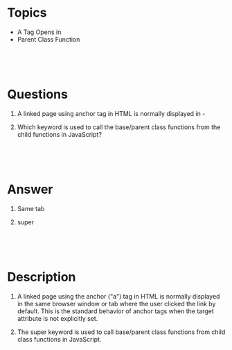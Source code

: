 # Topics

- A Tag Opens in
- Parent Class Function

&nbsp;

&nbsp;

# Questions

1. A linked page using anchor tag in HTML is normally displayed in -

2. Which keyword is used to call the base/parent class functions from the child functions in JavaScript?

&nbsp;

&nbsp;

# Answer

1. Same tab

2. super

&nbsp;

&nbsp;

# Description

1. A linked page using the anchor ("a") tag in HTML is normally displayed in the same browser window or tab where the user clicked the link by default. This is the standard behavior of anchor tags when the target attribute is not explicitly set.

2. The super keyword is used to call base/parent class functions from child class functions in JavaScript.
